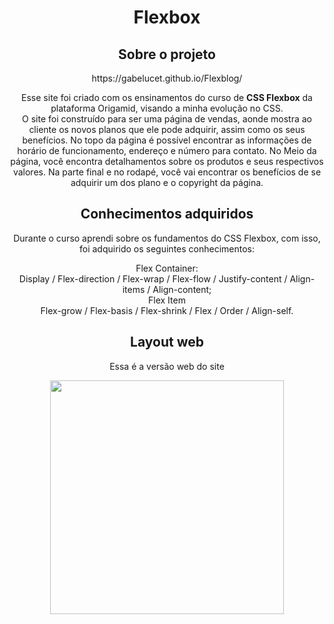 <h1 align="center">Flexbox</h1>

<h2 align="center">Sobre o projeto</h2>

<p align="center">https://gabelucet.github.io/Flexblog/</p>

<p align="center">Esse site foi criado com os ensinamentos do curso de <strong>CSS Flexbox</strong> da plataforma Origamid, visando a minha evolução no CSS.<br>
O site foi construído para ser uma página de vendas, aonde mostra ao cliente os novos planos que ele pode adquirir, assim como os seus benefícios. No topo da página é possível encontrar as informações de horário de funcionamento, endereço e número para contato. No Meio da página, você encontra detalhamentos sobre os produtos e seus respectivos valores. Na parte final e no rodapé, você vai encontrar os benefícios de se adquirir um dos plano e o copyright da página.</p>

<h2 align="center">Conhecimentos adquiridos</h2>
<p align="center"> Durante o curso aprendi sobre os fundamentos do CSS Flexbox, com isso, foi adquirido os seguintes conhecimentos:</p>  
<div align="center">
<dl>
  <dt>Flex Container:</dt>
Display / Flex-direction / Flex-wrap / Flex-flow / Justify-content / Align-items / Align-content;
  <dt>Flex Item</dt>
Flex-grow / Flex-basis / Flex-shrink / Flex / Order / Align-self.
<dl>

<h2 align="center"> Layout web</h2>
<p align="center">Essa é a versão web do site</p>
<div align="center">
  <img src="assets/layout_web.gif" height ="374px">
</div>